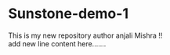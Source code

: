 # Sunstone-demo-1
This is my new repository 
author anjali Mishra !!
<br>
add new line
content here.......
